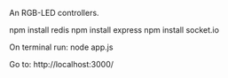 An RGB-LED controllers.

npm install redis 
npm install express
npm install socket.io

On terminal run: node app.js


Go to: http://localhost:3000/